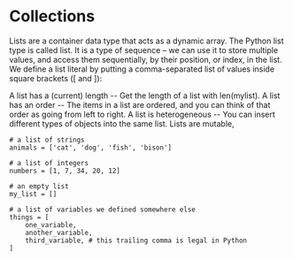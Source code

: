 # Collections

Lists are a container data type that acts as a dynamic array. 
The Python list type is called list. It is a type of sequence – we can use it to store multiple values, and access them sequentially, by their position, or index, in the list. We define a list literal by putting a comma-separated list of values inside square brackets ([ and ]):

A list has a (current) length -- Get the length of a list with len(mylist).
A list has an order -- The items in a list are ordered, and you can think of that order as going from left to right.
A list is heterogeneous -- You can insert different types of objects into the same list.
Lists are mutable, 

```
# a list of strings
animals = ['cat', 'dog', 'fish', 'bison']

# a list of integers
numbers = [1, 7, 34, 20, 12]

# an empty list
my_list = []

# a list of variables we defined somewhere else
things = [
    one_variable,
    another_variable,
    third_variable, # this trailing comma is legal in Python
]

```

